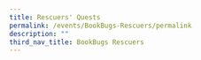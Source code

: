 ```yaml
---
title: Rescuers' Quests
permalink: /events/BookBugs-Rescuers/permalink
description: ""
third_nav_title: BookBugs Rescuers
---
```

